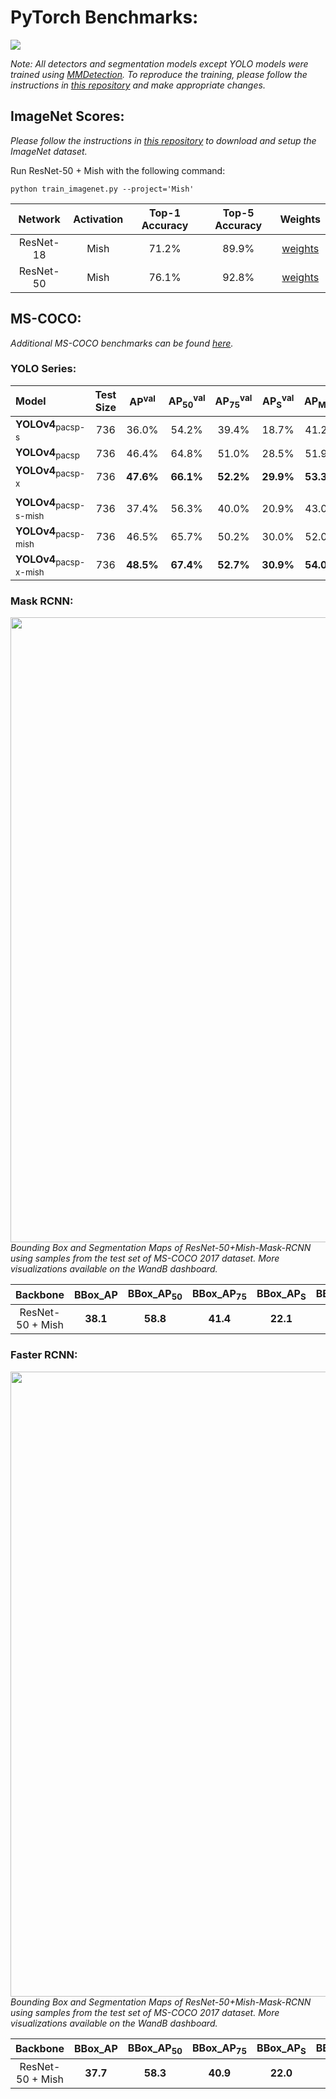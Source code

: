 # PyTorch Benchmarks:

<p align="left">
    <a href="https://wandb.ai/diganta/Mish" alt="Dashboard">
        <img src="https://img.shields.io/badge/WandB-Dashboard-gold.svg" /></a>
</p>

*Note: All detectors and segmentation models except YOLO models were trained using [MMDetection](https://github.com/open-mmlab/mmdetection). To reproduce the training, please follow the instructions in [this repository](https://github.com/digantamisra98/Reproducibilty-Challenge-ECANET) and make appropriate changes.*

## ImageNet Scores:

*Please follow the instructions in [this repository](https://github.com/LandskapeAI/imagenet) to download and setup the ImageNet dataset.*

Run ResNet-50 + Mish with the following command:
```
python train_imagenet.py --project='Mish'
```
|Network|Activation|Top-1 Accuracy|Top-5 Accuracy|Weights|
|:---:|:---:|:---:|:---:|:---:|
|ResNet-18|Mish|71.2%|89.9%|[weights](https://drive.google.com/file/d/1abh59CTIMI1IWbMCv00lwEhTsz_nL9he/view?usp=sharing)|
|ResNet-50|Mish|76.1%|92.8%|[weights](https://drive.google.com/file/d/1PURz224P00GLAyXM4-EYwBJHq4U_qLp0/view?usp=sharing)|

## MS-COCO:

*Additional MS-COCO benchmarks can be found [here](https://github.com/WongKinYiu/PyTorch_YOLOv4#pretrained-models--comparison).*

### YOLO Series:

| Model | Test Size | AP<sup>val</sup> | AP<sub>50</sub><sup>val</sup> | AP<sub>75</sub><sup>val</sup> | AP<sub>S</sub><sup>val</sup> | AP<sub>M</sub><sup>val</sup> | AP<sub>L</sub><sup>val</sup> | cfg | weights |
| :-- | :-: | :-: | :-: | :-: | :-: | :-: | :-: | :-: | :-: | 
| **YOLOv4**<sub>pacsp-s</sub> | 736 | 36.0% | 54.2% | 39.4% | 18.7% | 41.2% | 48.0% | [cfg](https://github.com/WongKinYiu/PyTorch_YOLOv4/blob/master/cfg/yolov4-pacsp-s.cfg) | [weights](https://drive.google.com/file/d/1saE6CEvNDPA_Xv34RdxYT4BbCtozuTta/view?usp=sharing) |
| **YOLOv4**<sub>pacsp</sub> | 736 | 46.4% | 64.8% | 51.0% | 28.5% | 51.9% | 59.5% | [cfg](https://github.com/WongKinYiu/PyTorch_YOLOv4/blob/master/cfg/yolov4-pacsp.cfg) | [weights](https://drive.google.com/file/d/1SPCjPnMgA8jlfIGsAnFsMPdJU8dJeo7E/view?usp=sharing) |
| **YOLOv4**<sub>pacsp-x</sub> | 736 | **47.6%** | **66.1%** | **52.2%** | **29.9%** | **53.3%** | **61.5%** | [cfg](https://github.com/WongKinYiu/PyTorch_YOLOv4/blob/master/cfg/yolov4-pacsp-x.cfg) | [weights](https://drive.google.com/file/d/1MtwO5tvXvvyloc12-wZ2lMBzGKd9hsof/view?usp=sharing) |
|  |  |  |  |  |  |  |
| **YOLOv4**<sub>pacsp-s-mish</sub> | 736 | 37.4% | 56.3% | 40.0% | 20.9% | 43.0% | 49.3% | [cfg](https://github.com/WongKinYiu/PyTorch_YOLOv4/blob/master/cfg/yolov4-pacsp-s-mish.cfg) | [weights](https://drive.google.com/file/d/1Gmy2Q6af1DQ5CAb6415cVFkIgtOIt9xs/view?usp=sharing) |
| **YOLOv4**<sub>pacsp-mish</sub> | 736 | 46.5% | 65.7% | 50.2% | 30.0% | 52.0% | 59.4% | [cfg](https://github.com/WongKinYiu/PyTorch_YOLOv4/blob/master/cfg/yolov4-pacsp-mish.cfg) | [weights](https://drive.google.com/file/d/10pw28weUtOceEexRQQrdpOjxBb79sk3u/view?usp=sharing) |
| **YOLOv4**<sub>pacsp-x-mish</sub> | 736 | **48.5%** | **67.4%** | **52.7%** | **30.9%** | **54.0%** | **62.0%** | [cfg](https://github.com/WongKinYiu/PyTorch_YOLOv4/blob/master/cfg/yolov4-pacsp-x-mish.cfg) | [weights](https://drive.google.com/file/d/1GsLaQLfl54Qt2C07mya00S0_FTpcXBdy/view?usp=sharing) |

### Mask RCNN:

<p align="left">
    <img width="1000" src="figures/mrcnn50.png">
    </br>
    <em>Bounding Box and Segmentation Maps of ResNet-50+Mish-Mask-RCNN using samples from the test set of MS-COCO 2017 dataset. More visualizations available on the WandB dashboard.</em>
</p>

|Backbone|BBox_AP|BBox_AP<sub>50</sub>|BBox_AP<sub>75</sub>|BBox_AP<sub>S</sub>|BBox_AP<sub>M</sub>|BBox_AP<sub>L</sub>|Segm_AP|Segm_AP<sub>50</sub>|Segm_AP<sub>75</sub>|Segm_AP<sub>S</sub>|Segm_AP<sub>M</sub>|Segm_AP<sub>L</sub>|Weights|Logs|
|:---:|:---:|:---:|:---:|:---:|:---:|:---:|:---:|:---:|:---:|:---:|:---:|:---:|:---:|:---:|
|ResNet-50 + Mish|**38.1**|**58.8**|**41.4**|**22.1**|**41.7**|**49.3**|**34.5**|**55.4**|**36.6**|**18.6**|**37.7**|**46.6**|[Google Drive](https://drive.google.com/file/d/1-Bo9obGNDv5k3egba2tnyERb1dpra65J/view?usp=sharing)|[Raw](https://raw.githubusercontent.com/digantamisra98/Mish/master/PyTorch%20Benchmarks/logs/mrcnn_mish50.log)|

### Faster RCNN:

<p align="left">
    <img width="1000" src="figures/mrcnn50.png">
    </br>
    <em>Bounding Box and Segmentation Maps of ResNet-50+Mish-Mask-RCNN using samples from the test set of MS-COCO 2017 dataset. More visualizations available on the WandB dashboard.</em>
</p>

|Backbone|BBox_AP|BBox_AP<sub>50</sub>|BBox_AP<sub>75</sub>|BBox_AP<sub>S</sub>|BBox_AP<sub>M</sub>|BBox_AP<sub>L</sub>|Weights|Logs|
|:---:|:---:|:---:|:---:|:---:|:---:|:---:|:---:|:---:|
|ResNet-50 + Mish|**37.7**|**58.3**|**40.9**|**22.0**|**41.4**|**48.6**|[Google Drive](https://drive.google.com/file/d/1eloq9rOAZSvfAIqxMf1izAo5TMyDFWcF/view?usp=sharing)|[Raw](https://raw.githubusercontent.com/digantamisra98/Mish/master/PyTorch%20Benchmarks/logs/frcnn_mish50.log)|
